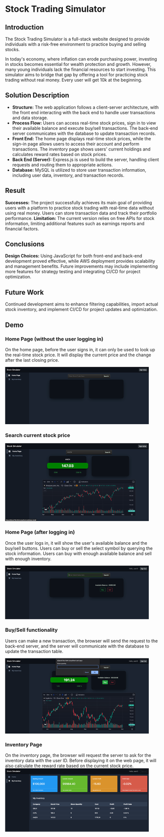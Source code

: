 # Stock Trading Simulator

## Introduction
The Stock Trading Simulator is a full-stack website designed to provide individuals with a risk-free environment to practice buying and selling stocks. 

In today's economy, where inflation can erode purchasing power, investing in stocks becomes essential for wealth protection and growth. However, many young individuals lack the financial resources to start investing. This simulator aims to bridge that gap by offering a tool for practicing stock trading without real money. Every user will get 10k at the beginning.

## Solution Description
- **Structure:** The web application follows a client-server architecture, with the front end interacting with the back end to handle user transactions and data storage.
- **Process Flow:** Users can access real-time stock prices, sign in to view their available balance and execute buy/sell transactions. The back-end server communicates with the database to update transaction records.
- **Front End:** The home page displays real-time stock prices, while the sign-in page allows users to access their account and perform transactions. The inventory page shows users' current holdings and calculates reward rates based on stock prices.
- **Back End (Server):** Express.js is used to build the server, handling client requests and routing them to appropriate actions.
- **Database:** MySQL is utilized to store user transaction information, including user data, inventory, and transaction records.

## Result
**Successes:** The project successfully achieves its main goal of providing users with a platform to practice stock trading with real-time data without using real money. Users can store transaction data and track their portfolio performance.
**Limitation:** The current version relies on free APIs for stock information, limiting additional features such as earnings reports and financial factors.
 
## Conclusions
**Design Choices:** Using JavaScript for both front-end and back-end development proved effective, while AWS deployment provides scalability and management benefits. Future improvements may include implementing more features for strategy testing and integrating CI/CD for project optimization.

## Future Work
Continued development aims to enhance filtering capabilities, import actual stock inventory, and implement CI/CD for project updates and optimization.

## Demo
### Home Page (without the user logging in)
On the home page, before the user signs in, it can only be used to look up the real-time stock price. It will display the current price and the change after the last closing price.

![Home Page](demo/HomePage.png)

### Search current stock price
![Search](demo/Search.png)

### Home Page (after logging in)
Once the user logs in, it will show the user's available balance and the buy/sell buttons. Users can buy or sell the select symbol by querying the stock information. Users can buy with enough available balance and sell with enough inventory.

![After Logging in](demo/AfterLogin.png)

### Buy/Sell functionality
Users can make a new transaction, the browser will send the request to the back-end server, and the server will communicate with the database to update the transaction table.

![Buy/Sell](demo/buy.png)

### Inventory Page
On the inventory page, the browser will request the server to ask for the inventory data with the user ID. Before displaying it on the web page, it will also calculate the reward rate based on the current stock price. 
![Inventory Page](demo/Inventory.png)
